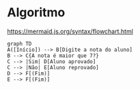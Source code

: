 # Algoritmo

https://mermaid.js.org/syntax/flowchart.html

```mermaid
graph TD
A([Início]) --> B[Digite a nota do aluno]
B --> C{A nota é maior que 7?}
C --> |Sim| D[Aluno aprovado]
C --> |Não| E[Aluno reprovado]
D --> F[(Fim)]
E --> F[(Fim)]
```
